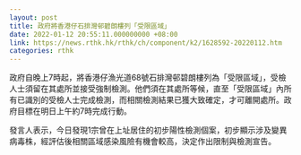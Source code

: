 ```yaml
---
layout: post
title: 政府將香港仔石排灣邨碧朗樓列「受限區域」
date: 2022-01-12 20:55:11.000000000 +08:00
link: https://news.rthk.hk/rthk/ch/component/k2/1628592-20220112.htm
categories: rthk
---
```


政府自晚上7時起，將香港仔漁光道68號石排灣邨碧朗樓列為「受限區域」，受檢人士須留在其處所並接受強制檢測。他們須在其處所等候，直至「受限區域」內所有已識別的受檢人士完成檢測，而相關檢測結果已獲大致確定，才可離開處所。政府目標在明日上午約7時完成行動。
 
發言人表示，今日發現1宗曾在上址居住的初步陽性檢測個案，初步顯示涉及變異病毒株，經評估後相關區域感染風險有機會較高，決定作出限制與檢測宣告。
